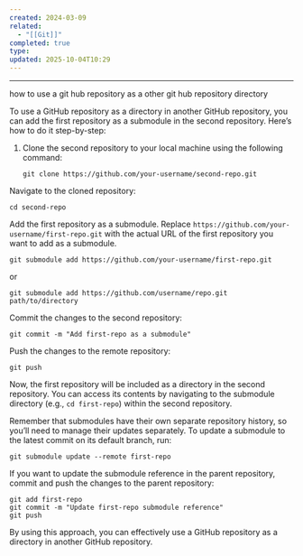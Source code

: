 ```yaml
---
created: 2024-03-09
related:
  - "[[Git]]"
completed: true
type:
updated: 2025-10-04T10:29
---
```

---
how to use a git hub repository as a other git hub repository directory

To use a GitHub repository as a directory in another GitHub repository, you can add the first repository as a submodule in the second repository. Here’s how to do it step-by-step:

1. Clone the second repository to your local machine using the following command:
    
    ```shell
    git clone https://github.com/your-username/second-repo.git
    ```
    

Navigate to the cloned repository:

```shell
cd second-repo
```

Add the first repository as a submodule. Replace `https://github.com/your-username/first-repo.git` with the actual URL of the first repository you want to add as a submodule.

```shell
git submodule add https://github.com/your-username/first-repo.git
```

or 

```shell
git submodule add https://github.com/username/repo.git path/to/directory
```

Commit the changes to the second repository:

```shell
git commit -m "Add first-repo as a submodule"
```

Push the changes to the remote repository:

```shell
git push
```

Now, the first repository will be included as a directory in the second repository. You can access its contents by navigating to the submodule directory (e.g., `cd first-repo`) within the second repository.

Remember that submodules have their own separate repository history, so you’ll need to manage their updates separately. To update a submodule to the latest commit on its default branch, run:

```shell
git submodule update --remote first-repo
```

If you want to update the submodule reference in the parent repository, commit and push the changes to the parent repository:

```shell
git add first-repo
git commit -m "Update first-repo submodule reference"
git push
```

By using this approach, you can effectively use a GitHub repository as a directory in another GitHub repository.